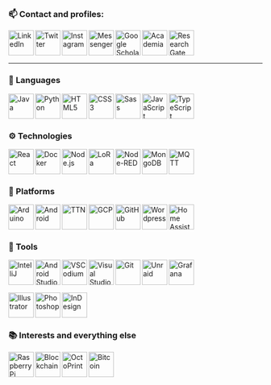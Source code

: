 <!--
Source:
https://raw.githubusercontent.com/codeSTACKr/codeSTACKr/master/README.md
https://www.youtube.com/watch?v=ECuqb5Tv9qI
https://www.youtube.com/watch?v=n6d4KHSKqGk
-->

<!--
Icons:
https://simpleicons.org/
-->

### 📫 Contact and profiles:

<!-- [<img align="left" alt="codeSTACKr.com" width="50px" src="https://raw.githubusercontent.com/iconic/open-iconic/master/svg/globe.svg" />][website] -->

[<img align="left" alt="LinkedIn" width="50px" src="https://raw.githack.com/Mearman/Mearman/master/icons/linkedin.svg" />][linkedin]
[<img align="left" alt="Twitter" width="50px" src="https://raw.githack.com/Mearman/Mearman/master/icons/twitter.svg" />][twitter]
[<img align="left" alt="Instagram" width="50px" src="https://raw.githack.com/Mearman/Mearman/master/icons/instagram.svg" />][instagram]
[<img align="left" alt="Messenger" width="50px" src="https://raw.githack.com/Mearman/Mearman/master/icons/messenger.svg" />][messenger]
[<img align="left" alt="Google Scholar" width="50px" src="https://raw.githack.com/Mearman/Mearman/master/icons/googlescholar.svg" />][scholar]
[<img align="left" alt="Academia" width="50px" src="https://raw.githack.com/Mearman/Mearman/master/icons/academia.svg" />][academia]
[<img align="left" alt="ResearchGate" width="50px" src="https://raw.githack.com/Mearman/Mearman/master/icons/researchgate.svg" />][researchgate]

<br/><br/><br/>

---

### 💬 Languages

<img align="left" alt="Java" width="50px" src="https://raw.githack.com/Mearman/Mearman/master/icons/java.svg" />
<img align="left" alt="Python" width="50px" src="https://raw.githack.com/Mearman/Mearman/master/icons/python.svg" />
<img align="left" alt="HTML5" width="50px" src="https://raw.githack.com/Mearman/Mearman/master/icons/html5.svg" />
<img align="left" alt="CSS3" width="50px" src="https://raw.githack.com/Mearman/Mearman/master/icons/css3.svg" />
<img align="left" alt="Sass" width="50px" src="https://raw.githack.com/Mearman/Mearman/master/icons/sass.svg" />
<img align="left" alt="JavaScript" width="50px" src="https://raw.githack.com/Mearman/Mearman/master/icons/javascript.svg" />
<img align="left" alt="TypeScript" width="50px" src="https://raw.githack.com/Mearman/Mearman/master/icons/typescript.svg" />

<br/><br/><br/>

### ⚙ Technologies

<img align="left" alt="React" width="50px" src="https://raw.githack.com/Mearman/Mearman/master/icons/react.svg" />
<img align="left" alt="Docker" width="50px" src="https://raw.githack.com/Mearman/Mearman/master/icons/docker.svg" />
<img align="left" alt="Node.js" width="50px" src="https://raw.githack.com/Mearman/Mearman/master/icons/node-dot-js.svg" />
<img align="left" alt="LoRa" width="50px" src="https://raw.githack.com/Mearman/Mearman/master/icons/lora.svg" />
<img align="left" alt="Node-RED" width="50px" src="https://raw.githack.com/Mearman/Mearman/master/icons/node-red.svg" />
<img align="left" alt="MongoDB" width="50px" src="https://raw.githack.com/Mearman/Mearman/master/icons/mongodb.svg" />
<img align="left" alt="MQTT" width="50px" src="https://raw.githack.com/Mearman/Mearman/master/icons/mqtt.svg" />

<br/><br/><br/>

### 🧱 Platforms

<img align="left" alt="Arduino" width="50px" src="https://raw.githack.com/Mearman/Mearman/master/icons/arduino.svg" />
<img align="left" alt="Android" width="50px" src="https://raw.githack.com/Mearman/Mearman/master/icons/android.svg" />
<img align="left" alt="TTN" width="50px" src="https://raw.githack.com/Mearman/Mearman/master/icons/ttn.svg" />
<img align="left" alt="GCP" width="50px" src="https://raw.githack.com/Mearman/Mearman/master/icons/gcp.svg" />
<img align="left" alt="GitHub" width="50px" src="https://raw.githack.com/Mearman/Mearman/master/icons/github.svg" />
<img align="left" alt="Wordpress" width="50px" src="https://raw.githack.com/Mearman/Mearman/master/icons/wordpress.svg" />
<img align="left" alt="Home Assistant" width="50px" src="https://raw.githack.com/Mearman/Mearman/master/icons/homeassistant.svg" />

<br/><br/><br/>

### 🔧 Tools

<img align="left" alt="IntelliJ" width="50px" src="https://raw.githack.com/Mearman/Mearman/master/icons/intellijidea.svg" />
<img align="left" alt="Android Studio" width="50px" src="https://raw.githack.com/Mearman/Mearman/master/icons/androidstudio.svg" />
<img align="left" alt="VSCodium" width="50px" src="https://avatars0.githubusercontent.com/u/40338071?s=200&v=4" />
<img align="left" alt="Visual Studio Code" width="50px" src="https://raw.githack.com/Mearman/Mearman/master/icons/visualstudiocode.svg" />
<img align="left" alt="Git" width="50px" src="https://raw.githack.com/Mearman/Mearman/master/icons/git.svg" />
<img align="left" alt="Unraid" width="50px" src="https://raw.githack.com/Mearman/Mearman/master/icons/unraid.svg" />
<img align="left" alt="Grafana" width="50px" src="https://raw.githack.com/Mearman/Mearman/master/icons/grafana.svg" />

<br/><br/><br/>

<img align="left" alt="Illustrator" width="50px" src="https://raw.githack.com/Mearman/Mearman/master/icons/adobeillustrator.svg" />
<img align="left" alt="Photoshop" width="50px" src="https://raw.githack.com/Mearman/Mearman/master/icons/adobephotoshop.svg" />
<img align="left" alt="InDesign" width="50px" src="https://raw.githack.com/Mearman/Mearman/master/icons/adobeindesign.svg" />

<br/><br/><br/>

### 📚 Interests and everything else

<img align="left" alt="Raspberry Pi" width="50px" src="https://raw.githack.com/Mearman/Mearman/master/icons/raspberrypi.svg" />
<img align="left" alt="Blockchain" width="50px" src="https://raw.githack.com/Mearman/Mearman/master/icons/blockchain.svg" />
<img align="left" alt="OctoPrint" width="50px" src="https://raw.githack.com/Mearman/Mearman/master/icons/octoprint.svg" />
<img align="left" alt="Bitcoin" width="50px" src="https://raw.githack.com/Mearman/Mearman/master/icons/bitcoin.svg" />

<br/><br/><br/>

[website]: https://mearman.uk/
[twitter]: https://twitter.com/MearWolf
[instagram]: https://www.instagram.com/j_mearman
[linkedin]: https://www.linkedin.com/in/josephmearman/
[messenger]: https://www.messenger.com/t/joe.mearman
[scholar]: https://scholar.google.com/citations?user=gVj8N7MAAAAJ&hl=en
[academia]: https://bangor.academia.edu/JosephWMearman
[researchgate]: https://www.researchgate.net/profile/Joseph_Mearman

<!--
**Mearman/Mearman** is a ✨ _special_ ✨ repository because its `README.md` (this file) appears on your GitHub profile.

Here are some ideas to get you started:

- 🔭 I’m currently working on ...
- 🌱 I’m currently learning ...
- 👯 I’m looking to collaborate on ...
- 🤔 I’m looking for help with ...
- 💬 Ask me about ...
- 📫 How to reach me: ...
- 😄 Pronouns: ...
- ⚡ Fun fact: ...
-->
